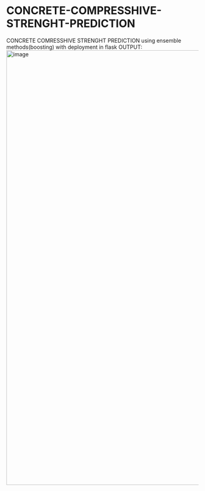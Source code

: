 # CONCRETE-COMPRESSHIVE-STRENGHT-PREDICTION
CONCRETE COMRESSHIVE STRENGHT PREDICTION using ensemble methods(boosting) with deployment in flask
OUTPUT:
<img width="1139" alt="image" src="https://user-images.githubusercontent.com/102053345/174944671-c656eed4-22a6-4bbf-aea2-6fc0a8d69ca6.png">
